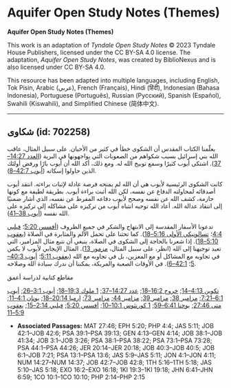 # Aquifer Open Study Notes (Themes)

**Aquifer Open Study Notes (Themes)**

This work is an adaptation of *Tyndale Open Study Notes* © 2023 Tyndale House Publishers, licensed under the CC BY\-SA 4\.0 license. The adaptation, *Aquifer Open Study Notes*, was created by BiblioNexus and is also licensed under CC BY\-SA 4\.0\.

This resource has been adapted into multiple languages, including English, Tok Pisin, Arabic (عربي), French (Français), Hindi (हिंदी), Indonesian (Bahasa Indonesia), Portuguese (Português), Russian (Русский), Spanish (Español), Swahili (Kiswahili), and Simplified Chinese (简体中文).



--------------------------------

## شكاوى (id: 702258)

يعلّمنا الكتاب المقدس أن الشكوى خطأ في كثير من الأحيان. على سبيل المثال، عاقب الله بني إسرائيل بسبب شكواهم من الصعوبات التي يواجهونها في البرية ([العدد 14:27–37](https://ref.ly/Num14:27-Num14:37)). اشتكى أيوب كثيرًا وسمع توبيخ الله له. ومع ذلك، أكد الله أن أيوب بارًا ورفض أولئك الذين حاولوا إسكاته ([أيوب 42:7–8](https://ref.ly/Job42:7-Job42:8)).

كانت الشكوى الرئيسية لأيوب هي أن الله لم يمنحه فرصة عادلة لإثبات براءته. انتقد أيوب أصدقائه لمحاولته الدفاع عن نفسه، لكن الله أثبت براءة أيوب. بطريقة لطيفة مع كونها حازمة، كشف الله عن نفسه وصحح لأيوب دفاعه المفرط عن نفسه، الذي أشار ضمنيًا إلى انتقاد عدالة الله. أعاد الله توجيه انتباه أيوب من تركيزه على مشاكله إلى تركيزه على الله نفسه ([أيوب 38–41](https://ref.ly/Job38:1-Job41:34)).

تدعونا الأسفار المقدسة إلى الابتهاج والشكر في جميع الظروف ([أفسس 5:20](https://ref.ly/Eph5:20)؛ [فيلبي 4:4](https://ref.ly/Phil4:4)؛ [تسالونيكي الأولى 5:16–18](https://ref.ly/1Thess5:16-1Thess5:18)). كما تحثنا على تحمل الألم والمثابرة في الصلاة ([يعقوب 5:10–18](https://ref.ly/Jas5:10-Jas5:18)). إذا شعرنا بالحاجة إلى الشكوى في الصلاة، ينبغي أن نتبع مثال المزامير، التي تعيد توجيهنا إلى ٱلله (انظر، على سبيل المثال، [مزمور 13](https://ref.ly/Ps13:1-Ps13:6)). المثال الإيجابي لأيوب لا يكمن في تجاوبه مع المشاكل أو مع المعزين، بل في تجاوبه مع الله ([يعقوب 5:11](https://ref.ly/Jas5:11)؛ [أيوب 40:3–5](https://ref.ly/Job40:3-Job40:5)؛ [42:1–6](https://ref.ly/Job42:1-Job42:6)). في الأوقات الصعبة والمربكة، يمكننا أن ندرك سيادة ٱلله وصلاحه.

مقاطع كتابية لدراسة أعمق

[تكوين 4:13–14](https://ref.ly/Gen4:13-Gen4:14); [خروج 16:2–18](https://ref.ly/Exod16:2-Exod16:18); [عدد 14:27–37](https://ref.ly/Num14:27-Num14:37); [1 ملوك 19:3–18](https://ref.ly/1Kgs19:3-1Kgs19:18); [أيوب 3:1–26](https://ref.ly/Job3:1-Job3:26); [أيوب 6:1–7:21](https://ref.ly/Job6:1-Job7:21); [مزامير 38](https://ref.ly/Ps38:1-Ps38:22); [مزامير 39](https://ref.ly/Ps39:1-Ps39:13); [مزامير 44](https://ref.ly/Ps44:1-Ps44:26); [مزامير 73](https://ref.ly/Ps73:1-Ps73:28); [إرميا 20:14–18](https://ref.ly/Jer20:14-Jer20:18); [يونان 4:1–11](https://ref.ly/Jonah4:1-Jonah4:11); [متى 27:46](https://ref.ly/Matt27:46); [يوحنا 6:41–59](https://ref.ly/John6:41-John6:59); [1 كورنثوس 10:1–10](https://ref.ly/1Cor10:1-1Cor10:10); [أفسس 5:20](https://ref.ly/Eph5:20); [فيلبي 2:14–15](https://ref.ly/Phil2:14-Phil2:15); [يعقوب 5:9–11](https://ref.ly/Jas5:9-Jas5:11)

* **Associated Passages:** MAT 27:46; EPH 5:20; PHP 4:4; JAS 5:11; JOB 42:1–JOB 42:6; PSA 39:1–PSA 39:13; GEN 4:13–GEN 4:14; JOB 38:1–JOB 41:34; JOB 3:1–JOB 3:26; PSA 38:1–PSA 38:22; PSA 73:1–PSA 73:28; PSA 44:1–PSA 44:26; JER 20:14–JER 20:18; JOB 40:3–JOB 40:5; JOB 6:1–JOB 7:21; PSA 13:1–PSA 13:6; JAS 5:9–JAS 5:11; JON 4:1–JON 4:11; NUM 14:27–NUM 14:37; JOB 42:7–JOB 42:8; 1TH 5:16–1TH 5:18; JAS 5:10–JAS 5:18; EXO 16:2–EXO 16:18; 1KI 19:3–1KI 19:18; JHN 6:41–JHN 6:59; 1CO 10:1–1CO 10:10; PHP 2:14–PHP 2:15

